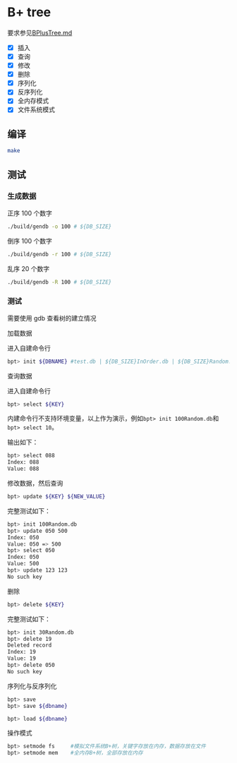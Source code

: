 # B+ tree

要求参见[BPlusTree.md](BPlusTree.md)

- [x] 插入
- [x] 查询
- [x] 修改
- [X] 删除
- [X] 序列化
- [X] 反序列化
- [X] 全内存模式
- [X] 文件系统模式

## 编译

```bash
make
```

## 测试

### 生成数据

正序 100 个数字

```bash
./build/gendb -o 100 # ${DB_SIZE}
```

倒序 100 个数字

```bash
./build/gendb -r 100 # ${DB_SIZE}
```

乱序 20 个数字

```bash
./build/gendb -R 100 # ${DB_SIZE}
```

### 测试

需要使用 gdb 查看树的建立情况

加载数据

进入自建命令行

```bash
bpt> init ${DBNAME} #test.db | ${DB_SIZE}InOrder.db | ${DB_SIZE}Random.db
```

查询数据

进入自建命令行

```bash
bpt> select ${KEY}
```

内建命令行不支持环境变量，以上作为演示，例如`bpt> init 100Random.db`和`bpt> select 10`。

输出如下：

```bash
bpt> select 088
Index: 088
Value: 088
```

修改数据，然后查询

```bash
bpt> update ${KEY} ${NEW_VALUE}
```

完整测试如下：

```bash
bpt> init 100Random.db
bpt> update 050 500
Index: 050
Value: 050 => 500
bpt> select 050
Index: 050
Value: 500
bpt> update 123 123
No such key
```

删除

```bash
bpt> delete ${KEY}
```

完整测试如下：

```bash
bpt> init 30Random.db
bpt> delete 19
Deleted record
Index: 19
Value: 19
bpt> delete 050
No such key
```

序列化与反序列化

```bash
bpt> save
bpt> save ${dbname}
```

```bash
bpt> load ${dbname}
```

操作模式

```bash
bpt> setmode fs		#模拟文件系统B+树，关键字存放在内存，数据存放在文件
bpt> setmode mem	#全内存B+树，全部存放在内存
```
